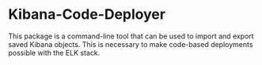 # Kibana-Code-Deployer

This package is a command-line tool that can be used to import and export saved Kibana objects.  This is necessary to make code-based deployments possible with the ELK stack.


